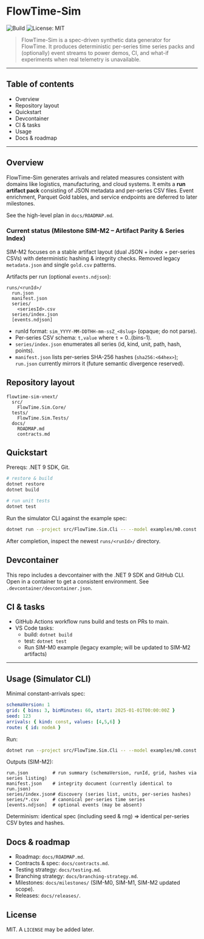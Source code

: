 # FlowTime-Sim

![Build](https://github.com/23min/FlowTime-Sim/actions/workflows/build.yml/badge.svg?branch=main)
![License: MIT](https://img.shields.io/badge/License-MIT-yellow.svg)

> FlowTime-Sim is a spec-driven synthetic data generator for FlowTime. It produces deterministic per-series time series packs and (optionally) event streams to power demos, CI, and what-if experiments when real telemetry is unavailable.

---

## Table of contents

- Overview
- Repository layout
- Quickstart
- Devcontainer
- CI & tasks
- Usage
- Docs & roadmap

---

## Overview

FlowTime-Sim generates arrivals and related measures consistent with domains like logistics, manufacturing, and cloud systems. It emits a **run artifact pack** consisting of JSON metadata and per-series CSV files. Event enrichment, Parquet Gold tables, and service endpoints are deferred to later milestones.

See the high-level plan in `docs/ROADMAP.md`.

### Current status (Milestone SIM-M2 – Artifact Parity & Series Index)

SIM-M2 focuses on a stable artifact layout (dual JSON + index + per-series CSVs) with deterministic hashing & integrity checks. Removed legacy `metadata.json` and single `gold.csv` patterns.

Artifacts per run (optional `events.ndjson`):
```
runs/<runId>/
  run.json
  manifest.json
  series/
    <seriesId>.csv
  series/index.json
  [events.ndjson]
```
- runId format: `sim_YYYY-MM-DDTHH-mm-ssZ_<8slug>` (opaque; do not parse).
- Per-series CSV schema: `t,value` where `t` = 0..(bins-1).
- `series/index.json` enumerates all series (id, kind, unit, path, hash, points).
- `manifest.json` lists per-series SHA-256 hashes (`sha256:<64hex>`); `run.json` currently mirrors it (future semantic divergence reserved).

## Repository layout

```
flowtime-sim-vnext/
  src/
    FlowTime.Sim.Core/
  tests/
    FlowTime.Sim.Tests/
  docs/
    ROADMAP.md
    contracts.md
```

## Quickstart

Prereqs: .NET 9 SDK, Git.

```bash
# restore & build
dotnet restore
dotnet build

# run unit tests
dotnet test
```

Run the simulator CLI against the example spec:

```bash
dotnet run --project src/FlowTime.Sim.Cli -- --model examples/m0.const.yaml --out runs
```

After completion, inspect the newest `runs/<runId>/` directory.

## Devcontainer

This repo includes a devcontainer with the .NET 9 SDK and GitHub CLI. Open in a container to get a consistent environment. See `.devcontainer/devcontainer.json`.

## CI & tasks

- GitHub Actions workflow runs build and tests on PRs to main.
- VS Code tasks:
  - build: `dotnet build`
  - test: `dotnet test`
  - Run SIM-M0 example (legacy example; will be updated to SIM-M2 artifacts)

---

## Usage (Simulator CLI)

Minimal constant-arrivals spec:
```yaml
schemaVersion: 1
grid: { bins: 3, binMinutes: 60, start: 2025-01-01T00:00:00Z }
seed: 123
arrivals: { kind: const, values: [4,5,6] }
route: { id: nodeA }
```
Run:
```bash
dotnet run --project src/FlowTime.Sim.Cli -- --model examples/m0.const.yaml --out runs
```
Outputs (SIM-M2):
```
run.json         # run summary (schemaVersion, runId, grid, hashes via series listing)
manifest.json    # integrity document (currently identical to run.json)
series/index.json# discovery (series list, units, per-series hashes)
series/*.csv     # canonical per-series time series
[events.ndjson]  # optional events (may be absent)
```
Determinism: identical spec (including seed & rng) ⇒ identical per-series CSV bytes and hashes.

## Docs & roadmap

- Roadmap: `docs/ROADMAP.md`.
- Contracts & spec: `docs/contracts.md`.
- Testing strategy: `docs/testing.md`.
- Branching strategy: `docs/branching-strategy.md`.
- Milestones: `docs/milestones/` (SIM-M0, SIM-M1, SIM-M2 updated scope).
- Releases: `docs/releases/`.

## License

MIT. A `LICENSE` may be added later.

